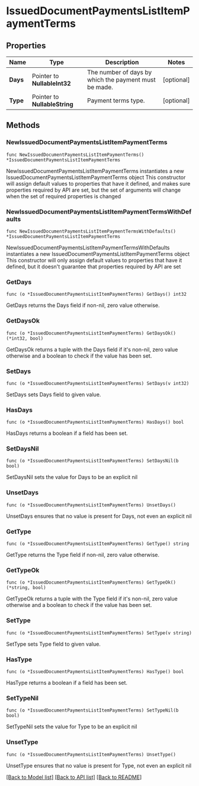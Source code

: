 # IssuedDocumentPaymentsListItemPaymentTerms

## Properties

Name | Type | Description | Notes
------------ | ------------- | ------------- | -------------
**Days** | Pointer to **NullableInt32** | The number of days by which the payment must be made. | [optional] 
**Type** | Pointer to **NullableString** | Payment terms type. | [optional] 

## Methods

### NewIssuedDocumentPaymentsListItemPaymentTerms

`func NewIssuedDocumentPaymentsListItemPaymentTerms() *IssuedDocumentPaymentsListItemPaymentTerms`

NewIssuedDocumentPaymentsListItemPaymentTerms instantiates a new IssuedDocumentPaymentsListItemPaymentTerms object
This constructor will assign default values to properties that have it defined,
and makes sure properties required by API are set, but the set of arguments
will change when the set of required properties is changed

### NewIssuedDocumentPaymentsListItemPaymentTermsWithDefaults

`func NewIssuedDocumentPaymentsListItemPaymentTermsWithDefaults() *IssuedDocumentPaymentsListItemPaymentTerms`

NewIssuedDocumentPaymentsListItemPaymentTermsWithDefaults instantiates a new IssuedDocumentPaymentsListItemPaymentTerms object
This constructor will only assign default values to properties that have it defined,
but it doesn't guarantee that properties required by API are set

### GetDays

`func (o *IssuedDocumentPaymentsListItemPaymentTerms) GetDays() int32`

GetDays returns the Days field if non-nil, zero value otherwise.

### GetDaysOk

`func (o *IssuedDocumentPaymentsListItemPaymentTerms) GetDaysOk() (*int32, bool)`

GetDaysOk returns a tuple with the Days field if it's non-nil, zero value otherwise
and a boolean to check if the value has been set.

### SetDays

`func (o *IssuedDocumentPaymentsListItemPaymentTerms) SetDays(v int32)`

SetDays sets Days field to given value.

### HasDays

`func (o *IssuedDocumentPaymentsListItemPaymentTerms) HasDays() bool`

HasDays returns a boolean if a field has been set.

### SetDaysNil

`func (o *IssuedDocumentPaymentsListItemPaymentTerms) SetDaysNil(b bool)`

 SetDaysNil sets the value for Days to be an explicit nil

### UnsetDays
`func (o *IssuedDocumentPaymentsListItemPaymentTerms) UnsetDays()`

UnsetDays ensures that no value is present for Days, not even an explicit nil
### GetType

`func (o *IssuedDocumentPaymentsListItemPaymentTerms) GetType() string`

GetType returns the Type field if non-nil, zero value otherwise.

### GetTypeOk

`func (o *IssuedDocumentPaymentsListItemPaymentTerms) GetTypeOk() (*string, bool)`

GetTypeOk returns a tuple with the Type field if it's non-nil, zero value otherwise
and a boolean to check if the value has been set.

### SetType

`func (o *IssuedDocumentPaymentsListItemPaymentTerms) SetType(v string)`

SetType sets Type field to given value.

### HasType

`func (o *IssuedDocumentPaymentsListItemPaymentTerms) HasType() bool`

HasType returns a boolean if a field has been set.

### SetTypeNil

`func (o *IssuedDocumentPaymentsListItemPaymentTerms) SetTypeNil(b bool)`

 SetTypeNil sets the value for Type to be an explicit nil

### UnsetType
`func (o *IssuedDocumentPaymentsListItemPaymentTerms) UnsetType()`

UnsetType ensures that no value is present for Type, not even an explicit nil

[[Back to Model list]](../README.md#documentation-for-models) [[Back to API list]](../README.md#documentation-for-api-endpoints) [[Back to README]](../README.md)



